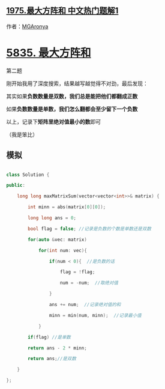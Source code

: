 ## [1975.最大方阵和 中文热门题解1](https://leetcode.cn/problems/maximum-matrix-sum/solutions/100000/5835-zui-da-fang-zhen-he-tan-xin-by-mga_-vkzl)

作者：[MGAronya](https://leetcode.cn/u/MGAronya)

# [5835. 最大方阵和](https://leetcode-cn.com/problems/maximum-matrix-sum/)

第二题

刚开始我用了深度搜索，结果越写越觉得不对劲，最后发现：

其实如果**负数数量是双数，我们总是能把他们都翻成正数**

如果**负数数量是单数，我们怎么翻都会至少留下一个负数**

以上，记录下**矩阵里绝对值最小的数**即可

（我是笨比）

## 模拟

````c++
class Solution {
public:
    long long maxMatrixSum(vector<vector<int>>& matrix) {
        int minn = abs(matrix[0][0]);
        long long ans = 0;
        bool flag = false; //记录是负数的个数是单数还是双数
        for(auto &vec: matrix)
            for(int num: vec){
                if(num < 0){  //是负数的话
                    flag = !flag;  
                    num = -num;  //取绝对值
                }
                ans += num;  //记录绝对值的和
                minn = min(num, minn);  //记录最小值
            }
        if(flag) //是单数
        return ans - 2 * minn;
        return ans;//是双数
    }
};
````
